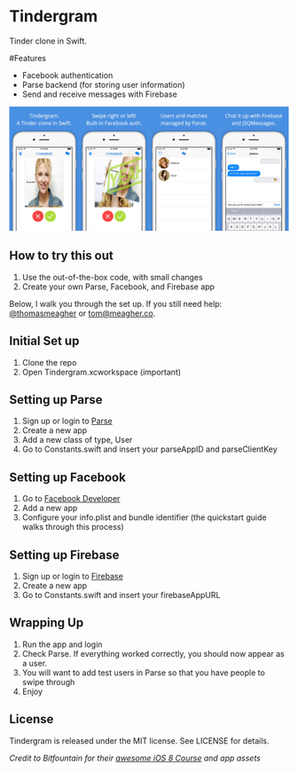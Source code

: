 # Tindergram
Tinder clone in Swift.

#Features
- Facebook authentication
- Parse backend (for storing user information)
- Send and receive messages with Firebase

![screenshots](screenshots.png)

## How to try this out
1. Use the out-of-the-box code, with small changes
2. Create your own Parse, Facebook, and Firebase app

Below, I walk you through the set up. If you still need help: [@thomasmeagher](https://twitter.com/thomasmeagher) or tom@meagher.co.

## Initial Set up
1. Clone the repo
2. Open Tindergram.xcworkspace (important)

## Setting up Parse
1. Sign up or login to [Parse](https://parse.com)
2. Create a new app
3. Add a new class of type, User
4. Go to Constants.swift and insert your parseAppID and parseClientKey

## Setting up Facebook
1. Go to [Facebook Developer](https://developers.facebook.com)
2. Add a new app
3. Configure your info.plist and bundle identifier (the quickstart guide walks through this process)

## Setting up Firebase
1. Sign up or login to [Firebase](https://firebase.com)
2. Create a new app
3. Go to Constants.swift and insert your firebaseAppURL

## Wrapping Up
1. Run the app and login
2. Check Parse. If everything worked correctly, you should now appear as a user.
3. You will want to add test users in Parse so that you have people to swipe through
4. Enjoy

## License
Tindergram is released under the MIT license. See LICENSE for details.

*Credit to Bitfountain for their [awesome iOS 8 Course](http://bitfountain.io/courses/complete-ios8) and app assets*
